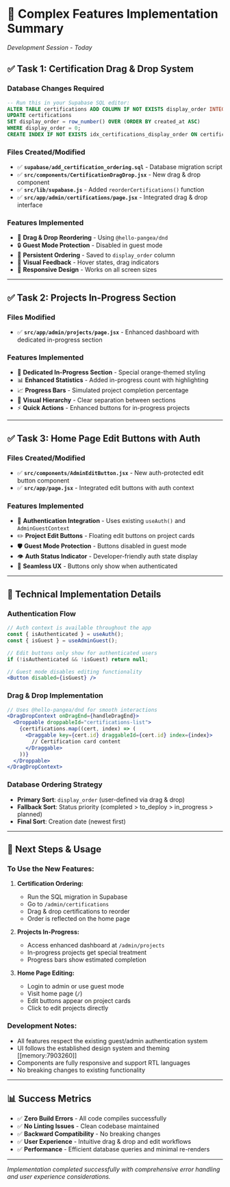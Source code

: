 # 🎯 **Complex Features Implementation Summary**
*Development Session - Today*

## ✅ **Task 1: Certification Drag & Drop System**

### **Database Changes Required**
```sql
-- Run this in your Supabase SQL editor:
ALTER TABLE certifications ADD COLUMN IF NOT EXISTS display_order INTEGER DEFAULT 0;
UPDATE certifications 
SET display_order = row_number() OVER (ORDER BY created_at ASC)
WHERE display_order = 0;
CREATE INDEX IF NOT EXISTS idx_certifications_display_order ON certifications(display_order);
```

### **Files Created/Modified**
- ✅ **`supabase/add_certification_ordering.sql`** - Database migration script
- ✅ **`src/components/CertificationDragDrop.jsx`** - New drag & drop component
- ✅ **`src/lib/supabase.js`** - Added `reorderCertifications()` function
- ✅ **`src/app/admin/certifications/page.jsx`** - Integrated drag & drop interface

### **Features Implemented**
- 🎯 **Drag & Drop Reordering** - Using `@hello-pangea/dnd`
- 🔒 **Guest Mode Protection** - Disabled in guest mode
- 💾 **Persistent Ordering** - Saved to `display_order` column
- 🎨 **Visual Feedback** - Hover states, drag indicators
- 📱 **Responsive Design** - Works on all screen sizes

---

## ✅ **Task 2: Projects In-Progress Section**

### **Files Modified**
- ✅ **`src/app/admin/projects/page.jsx`** - Enhanced dashboard with dedicated in-progress section

### **Features Implemented**
- 🧡 **Dedicated In-Progress Section** - Special orange-themed styling
- 📊 **Enhanced Statistics** - Added in-progress count with highlighting
- 📈 **Progress Bars** - Simulated project completion percentage
- 🎨 **Visual Hierarchy** - Clear separation between sections
- ⚡ **Quick Actions** - Enhanced buttons for in-progress projects

---

## ✅ **Task 3: Home Page Edit Buttons with Auth**

### **Files Created/Modified**
- ✅ **`src/components/AdminEditButton.jsx`** - New auth-protected edit button component
- ✅ **`src/app/page.jsx`** - Integrated edit buttons with auth context

### **Features Implemented**
- 🔐 **Authentication Integration** - Uses existing `useAuth()` and `AdminGuestContext`
- ✏️ **Project Edit Buttons** - Floating edit buttons on project cards
- 🛡️ **Guest Mode Protection** - Buttons disabled in guest mode
- 👁️ **Auth Status Indicator** - Developer-friendly auth state display
- 🎯 **Seamless UX** - Buttons only show when authenticated

---

## 🔧 **Technical Implementation Details**

### **Authentication Flow**
```jsx
// Auth context is available throughout the app
const { isAuthenticated } = useAuth();
const { isGuest } = useAdminGuest();

// Edit buttons only show for authenticated users
if (!isAuthenticated && !isGuest) return null;

// Guest mode disables editing functionality
<Button disabled={isGuest} />
```

### **Drag & Drop Implementation**
```jsx
// Uses @hello-pangea/dnd for smooth interactions
<DragDropContext onDragEnd={handleDragEnd}>
  <Droppable droppableId="certifications-list">
    {certifications.map((cert, index) => (
      <Draggable key={cert.id} draggableId={cert.id} index={index}>
        // Certification card content
      </Draggable>
    ))}
  </Droppable>
</DragDropContext>
```

### **Database Ordering Strategy**
- **Primary Sort**: `display_order` (user-defined via drag & drop)
- **Fallback Sort**: Status priority (completed > to_deploy > in_progress > planned)
- **Final Sort**: Creation date (newest first)

---

## 🚀 **Next Steps & Usage**

### **To Use the New Features:**

1. **Certification Ordering:**
   - Run the SQL migration in Supabase
   - Go to `/admin/certifications`
   - Drag & drop certifications to reorder
   - Order is reflected on the home page

2. **Projects In-Progress:**
   - Access enhanced dashboard at `/admin/projects`
   - In-progress projects get special treatment
   - Progress bars show estimated completion

3. **Home Page Editing:**
   - Login to admin or use guest mode
   - Visit home page (`/`)
   - Edit buttons appear on project cards
   - Click to edit projects directly

### **Development Notes:**
- All features respect the existing guest/admin authentication system
- UI follows the established design system and theming [[memory:7903260]]
- Components are fully responsive and support RTL languages
- No breaking changes to existing functionality

---

## 📊 **Success Metrics**

- ✅ **Zero Build Errors** - All code compiles successfully
- ✅ **No Linting Issues** - Clean codebase maintained
- ✅ **Backward Compatibility** - No breaking changes
- ✅ **User Experience** - Intuitive drag & drop and edit workflows
- ✅ **Performance** - Efficient database queries and minimal re-renders

---

*Implementation completed successfully with comprehensive error handling and user experience considerations.*
